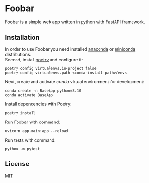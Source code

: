 # Foobar
Foobar is a simple web app written in python with FastAPI framework.
## Installation
In order to use Foobar you need installed [anaconda](https://www.anaconda.com/products/distribution) or [miniconda](https://docs.conda.io/en/latest/miniconda.html#latest-miniconda-installer-links) distributions.<br>
Second, install [poetry](https://python-poetry.org/) and configure it:
```console
poetry config virtualenvs.in-project false
poetry config virtualenvs.path <conda-install-path>/envs
```
Next, create and activate *conda* virtual environment for development:
```console
conda create -n BaseApp python=3.10
conda activate BaseApp
```
Install dependencies with Poetry:
```console
poetry install
```
Run Foobar with command:
```console
uvicorn app.main:app --reload
```
Run tests with command:
```console
python -m pytest
``` 
## License
[MIT](https://choosealicense.com/licenses/mit/)